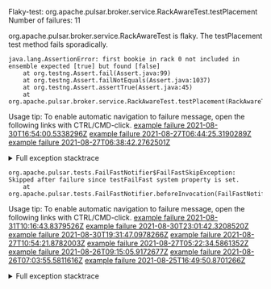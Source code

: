         
Flaky-test: org.apache.pulsar.broker.service.RackAwareTest.testPlacement
Number of failures: 11

org.apache.pulsar.broker.service.RackAwareTest is flaky. The testPlacement test method fails sporadically.

```
java.lang.AssertionError: first bookie in rack 0 not included in ensemble expected [true] but found [false]
	at org.testng.Assert.fail(Assert.java:99)
	at org.testng.Assert.failNotEquals(Assert.java:1037)
	at org.testng.Assert.assertTrue(Assert.java:45)
	at org.apache.pulsar.broker.service.RackAwareTest.testPlacement(RackAwareTest.java:135)
```

Usage tip: To enable automatic navigation to failure message, open the following links with CTRL/CMD-click.
[example failure 2021-08-30T16:54:00.5338296Z](https://github.com/apache/pulsar/runs/3464151178?check_suite_focus=true#step:9:780)
[example failure 2021-08-27T06:44:25.3190289Z](https://github.com/apache/pulsar/runs/3440456730?check_suite_focus=true#step:9:848)
[example failure 2021-08-27T06:38:42.2762501Z](https://github.com/apache/pulsar/runs/3440411158?check_suite_focus=true#step:9:427)


<details>
<summary>Full exception stacktrace</summary>
<code><pre>
java.lang.AssertionError: first bookie in rack 0 not included in ensemble expected [true] but found [false]
	at org.testng.Assert.fail(Assert.java:99)
	at org.testng.Assert.failNotEquals(Assert.java:1037)
	at org.testng.Assert.assertTrue(Assert.java:45)
	at org.apache.pulsar.broker.service.RackAwareTest.testPlacement(RackAwareTest.java:135)
	at java.base/jdk.internal.reflect.NativeMethodAccessorImpl.invoke0(Native Method)
	at java.base/jdk.internal.reflect.NativeMethodAccessorImpl.invoke(NativeMethodAccessorImpl.java:62)
	at java.base/jdk.internal.reflect.DelegatingMethodAccessorImpl.invoke(DelegatingMethodAccessorImpl.java:43)
	at java.base/java.lang.reflect.Method.invoke(Method.java:566)
	at org.testng.internal.MethodInvocationHelper.invokeMethod(MethodInvocationHelper.java:132)
	at org.testng.internal.InvokeMethodRunnable.runOne(InvokeMethodRunnable.java:45)
	at org.testng.internal.InvokeMethodRunnable.call(InvokeMethodRunnable.java:73)
	at org.testng.internal.InvokeMethodRunnable.call(InvokeMethodRunnable.java:11)
	at java.base/java.util.concurrent.FutureTask.run(FutureTask.java:264)
	at java.base/java.util.concurrent.ThreadPoolExecutor.runWorker(ThreadPoolExecutor.java:1128)
	at java.base/java.util.concurrent.ThreadPoolExecutor$Worker.run(ThreadPoolExecutor.java:628)
	at java.base/java.lang.Thread.run(Thread.java:829)

</pre></code>
</details>

```
org.apache.pulsar.tests.FailFastNotifier$FailFastSkipException: Skipped after failure since testFailFast system property is set.
	at org.apache.pulsar.tests.FailFastNotifier.beforeInvocation(FailFastNotifier.java:88)

```

Usage tip: To enable automatic navigation to failure message, open the following links with CTRL/CMD-click.
[example failure 2021-08-31T10:16:43.8379526Z](https://github.com/apache/pulsar/runs/3471501156?check_suite_focus=true#step:10:2503)
[example failure 2021-08-30T23:01:42.3208520Z](https://github.com/apache/pulsar/runs/3467152590?check_suite_focus=true#step:9:449)
[example failure 2021-08-30T19:31:47.0978266Z](https://github.com/apache/pulsar/runs/3465551342?check_suite_focus=true#step:9:453)
[example failure 2021-08-27T10:54:21.8782003Z](https://github.com/apache/pulsar/runs/3442314708?check_suite_focus=true#step:9:449)
[example failure 2021-08-27T05:22:34.5861352Z](https://github.com/apache/pulsar/runs/3440010388?check_suite_focus=true#step:9:449)
[example failure 2021-08-26T09:15:05.9172677Z](https://github.com/apache/pulsar/runs/3430942268?check_suite_focus=true#step:9:446)
[example failure 2021-08-26T07:03:55.5811616Z](https://github.com/apache/pulsar/runs/3429892136?check_suite_focus=true#step:9:446)
[example failure 2021-08-25T16:49:50.8701266Z](https://github.com/apache/pulsar/runs/3424390559?check_suite_focus=true#step:9:450)


<details>
<summary>Full exception stacktrace</summary>
<code><pre>
org.apache.pulsar.tests.FailFastNotifier$FailFastSkipException: Skipped after failure since testFailFast system property is set.
	at org.apache.pulsar.tests.FailFastNotifier.beforeInvocation(FailFastNotifier.java:88)

</pre></code>
</details>

